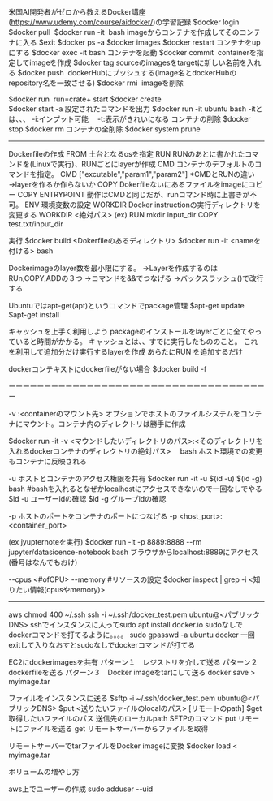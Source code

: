 米国AI開発者がゼロから教えるDocker講座(https://www.udemy.com/course/aidocker/)の学習記録
$docker login
$docker pull <image>
$docker run -it <image> bash imageからコンテナを作成してそのコンテナに入る
$exit
$docker ps -a 
$docker images
$docker restart コンテナをupにする
$docker exec -it <container> bash コンテナを起動
$docker commit <container> <image> containerを指定してimageを作成
$docker tag <source> <target> sourceのimagesをtargetに新しい名前を入れる
$docker push <image> dockerHubにプッシュする(image名とdockerHubのrepository名を一致させる)
$docker rmi <image> imageを削除

$docker run <image> run=crate+ start
$docker create <image>  
$docker start -a <container>設定されたコマンドを出力
$docker run -it ubuntu bash 
-itとは、、、
-i:インプット可能　
-t:表示がきれいになる
コンテナの削除
$docker stop <container>
$docker rm <contianer>
コンテナの全削除
$docker system prune

--------------------------------------------------------------------------------------------------------
Dockerfileの作成
FROM 土台となるosを指定
RUN RUNのあとに書かれたコマンドを(Linuxで実行)、RUNごとにlayerが作成
CMD コンテナのデフォルトのコマンドを指定。
CMD ["excutable","param1","param2"]
*CMDとRUNの違い→layerを作るか作らないか
COPY Dokerfileないにあるファイルをimageにコピー
COPY <src><dest> 
ENTRYPOINT 動作はCMDと同じだが、runコマンド時に上書きが不可。
ENV 環境変数の設定
WORKDIR Docker instructionの実行ディレクトリを変更する
WORKDIR <絶対パス>
(ex) 
RUN mkdir input_dir
COPY test.txt/input_dir 


実行
$docker build <Dokerfileのあるディレクトリ>
$docker run -it <nameを付ける> bash

Dockerimageのlayer数を最小限にする。
→Layerを作成するのはRUn,COPY,ADDの３つ
→コマンドを&&でつなげる
→バックスラッシュ(\)で改行する

Ubuntuではapt-get(apt)というコマンドでpackage管理
$apt-get update
$apt-get install <package>

キャッシュを上手く利用しよう
packageのインストールをlayerごとに全てやっていると時間がかかる。
キャッシュとは、、すでに実行したもののこと。
これを利用して追加分だけ実行するlayerを作成
あらたにRUN を追加するだけ

dockerコンテキストにdockerfileがない場合
$docker build -f <dockerfilename> <build context>

ーーーーーーーーーーーーーーーーーーーーーーーーーーーーーーーーーーーーー

-v <host>:<containerのマウント先> オプションでホストのファイルシステムをコンテナにマウント。コンテナ内のディレクトリは勝手に作成

$docker run -it -v <マウンドしたいディレクトリのパス>:<そのディレクトリを入れるdockerコンテナのディレクトリの絶対パス>　<image> bash
ホスト環境での変更もコンテナに反映される

-u ホストとコンテナのアクセス権限を共有
$docker run -it -u $(id -u) $(id -g) <image> bash #bashを入れるとなぜかlocalhostにアクセスできないので一回なしでやる
$id -u ユーザーidの確認
$id -g グループidの確認

-p ホストのポートをコンテナのポートにつなげる
-p <host_port>:<container_port>

(ex jyupternoteを実行)
$docker run -it -p 8889:8888 --rm jupyter/datasicence-notebook bash
ブラウザからlocalhost:8889にアクセス(番号はなんでもおけ)

--cpus <#ofCPU> --memory <byte> #リソースの設定
$docker inspect <container> | grep -i <知りたい情報(cpusやmemory)>


----------------------------------------------------------------------------------------------
aws
chmod 400 ~/.ssh
ssh -i ~/.ssh/docker_test.pem ubuntu@<パブリックDNS>
sshでインスタンスに入ってsudo apt install docker.io
sudoなしでdockerコマンドを打てるように。。。。
sudo gpasswd -a ubuntu docker
一回exitして入りなおすとsudoなしでdockerコマンドが打てる

EC2にdockerimagesを共有
パターン１　レジストリを介して送る
パターン２　dockerfileを送る
パターン３　Docker imageをtarにして送る
docker save <imageID> > myimage.tar

ファイルをインスタンスに送る
$sftp -i ~/.ssh/docker_test.pem ubuntu@<パブリックDNS>
$put <送りたいファイルのlocalのパス> [リモートのpath]
$get 取得したいファイルのパス 送信先のローカルpath
SFTPのコマンド
put リモートにファイルを送る
get リモートサーバーからファイルを取得

リモートサーバーでtarファイルをDocker imageに変換
$docker load < myimage.tar

ボリュームの増やし方

aws上でユーザーの作成
sudo adduser --uid <id> <name>